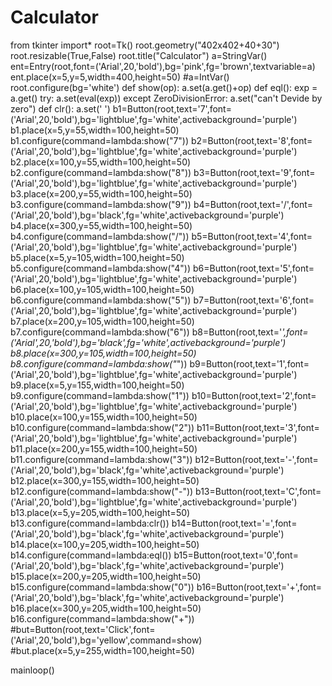 # Calculator
from tkinter import*
root=Tk()
root.geometry("402x402+40+30")
root.resizable(True,False)
root.title("Calculator")
a=StringVar()
ent=Entry(root,font=('Arial',20,'bold'),bg='pink',fg='brown',textvariable=a)
ent.place(x=5,y=5,width=400,height=50)
#a=IntVar()
root.configure(bg='white')
def show(op):
    a.set(a.get()+op)
def eql():
    exp = a.get()
    try:
        a.set(eval(exp))
    except ZeroDivisionError:
        a.set("can't Devide by zero")
def clr():
    a.set(' ')
b1=Button(root,text='7',font=('Arial',20,'bold'),bg='lightblue',fg='white',activebackground='purple')
b1.place(x=5,y=55,width=100,height=50)
b1.configure(command=lambda:show("7"))
b2=Button(root,text='8',font=('Arial',20,'bold'),bg='lightblue',fg='white',activebackground='purple')
b2.place(x=100,y=55,width=100,height=50)
b2.configure(command=lambda:show("8"))
b3=Button(root,text='9',font=('Arial',20,'bold'),bg='lightblue',fg='white',activebackground='purple')
b3.place(x=200,y=55,width=100,height=50)
b3.configure(command=lambda:show("9"))
b4=Button(root,text='/',font=('Arial',20,'bold'),bg='black',fg='white',activebackground='purple')
b4.place(x=300,y=55,width=100,height=50)
b4.configure(command=lambda:show("/"))
b5=Button(root,text='4',font=('Arial',20,'bold'),bg='lightblue',fg='white',activebackground='purple')
b5.place(x=5,y=105,width=100,height=50)
b5.configure(command=lambda:show("4"))
b6=Button(root,text='5',font=('Arial',20,'bold'),bg='lightblue',fg='white',activebackground='purple')
b6.place(x=100,y=105,width=100,height=50)
b6.configure(command=lambda:show("5"))
b7=Button(root,text='6',font=('Arial',20,'bold'),bg='lightblue',fg='white',activebackground='purple')
b7.place(x=200,y=105,width=100,height=50)
b7.configure(command=lambda:show("6"))
b8=Button(root,text='*',font=('Arial',20,'bold'),bg='black',fg='white',activebackground='purple')
b8.place(x=300,y=105,width=100,height=50)
b8.configure(command=lambda:show("*"))
b9=Button(root,text='1',font=('Arial',20,'bold'),bg='lightblue',fg='white',activebackground='purple')
b9.place(x=5,y=155,width=100,height=50)
b9.configure(command=lambda:show("1"))
b10=Button(root,text='2',font=('Arial',20,'bold'),bg='lightblue',fg='white',activebackground='purple')
b10.place(x=100,y=155,width=100,height=50)
b10.configure(command=lambda:show("2"))
b11=Button(root,text='3',font=('Arial',20,'bold'),bg='lightblue',fg='white',activebackground='purple')
b11.place(x=200,y=155,width=100,height=50)
b11.configure(command=lambda:show("3"))
b12=Button(root,text='-',font=('Arial',20,'bold'),bg='black',fg='white',activebackground='purple')
b12.place(x=300,y=155,width=100,height=50)
b12.configure(command=lambda:show("-"))
b13=Button(root,text='C',font=('Arial',20,'bold'),bg='lightblue',fg='white',activebackground='purple')
b13.place(x=5,y=205,width=100,height=50)
b13.configure(command=lambda:clr())
b14=Button(root,text='=',font=('Arial',20,'bold'),bg='black',fg='white',activebackground='purple')
b14.place(x=100,y=205,width=100,height=50)
b14.configure(command=lambda:eql())
b15=Button(root,text='0',font=('Arial',20,'bold'),bg='black',fg='white',activebackground='purple')
b15.place(x=200,y=205,width=100,height=50)
b15.configure(command=lambda:show("0"))
b16=Button(root,text='+',font=('Arial',20,'bold'),bg='black',fg='white',activebackground='purple')
b16.place(x=300,y=205,width=100,height=50)
b16.configure(command=lambda:show("+"))
#but=Button(root,text='Click',font=('Arial',20,'bold'),bg='yellow',command=show)
#but.place(x=5,y=255,width=100,height=50)

mainloop()
